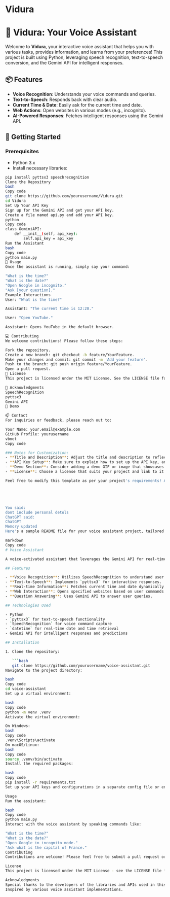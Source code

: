 # Vidura

# 🎤 Vidura: Your Voice Assistant

Welcome to **Vidura**, your interactive voice assistant that helps you with various tasks, provides information, and learns from your preferences! This project is built using Python, leveraging speech recognition, text-to-speech conversion, and the Gemini API for intelligent responses.

## 📦 Features

- **Voice Recognition**: Understands your voice commands and queries.
- **Text-to-Speech**: Responds back with clear audio.
- **Current Time & Date**: Easily ask for the current time and date.
- **Web Actions**: Open websites in various modes (e.g., incognito).
- **AI-Powered Responses**: Fetches intelligent responses using the Gemini API.

## 🚀 Getting Started

### Prerequisites

- Python 3.x
- Install necessary libraries:

```bash
pip install pyttsx3 speechrecognition
Clone the Repository
bash
Copy code
git clone https://github.com/yourusername/Vidura.git
cd Vidura
Set Up Your API Key
Sign up for the Gemini API and get your API key.
Create a file named api.py and add your API key.
python
Copy code
class GeminiAPI:
    def __init__(self, api_key):
        self.api_key = api_key
Run the Assistant
bash
Copy code
python main.py
🎤 Usage
Once the assistant is running, simply say your command:

"What is the time?"
"What is the date?"
"Open Google in incognito."
"Ask [your question]."
Example Interactions
User: "What is the time?"

Assistant: "The current time is 12:20."

User: "Open YouTube."

Assistant: Opens YouTube in the default browser.

💻 Contributing
We welcome contributions! Please follow these steps:

Fork the repository.
Create a new branch: git checkout -b feature/YourFeature.
Make your changes and commit: git commit -m 'Add your feature'.
Push to the branch: git push origin feature/YourFeature.
Open a pull request.
📄 License
This project is licensed under the MIT License. See the LICENSE file for details.

🙏 Acknowledgments
SpeechRecognition
pyttsx3
Gemini API
🤖 Demo

📫 Contact
For inquiries or feedback, please reach out to:

Your Name: your.email@example.com
GitHub Profile: yourusername
vbnet
Copy code

### Notes for Customization:
- **Title and Description**: Adjust the title and description to reflect your project accurately.
- **API Key Setup**: Make sure to explain how to set up the API key, and adjust the instructions according to your implementation.
- **Demo Section**: Consider adding a demo GIF or image that showcases the assistant in action to attract users.
- **License**: Choose a license that suits your project and link to it.

Feel free to modify this template as per your project's requirements! An engaging README will significantly help others understand, use, and contribute to your project.





You said:
dont include personal detols
ChatGPT said:
ChatGPT
Memory updated
Here's a sample README file for your voice assistant project, tailored for GitHub. You can customize it further if needed:

markdown
Copy code
# Voice Assistant

A voice-activated assistant that leverages the Gemini API for real-time responses and predictions. The assistant can perform various tasks such as telling the current time and date, answering questions, and opening websites.

## Features

- **Voice Recognition**: Utilizes SpeechRecognition to understand user commands.
- **Text-to-Speech**: Implements `pyttsx3` for interactive responses.
- **Real-time Information**: Fetches current time and date dynamically.
- **Web Interaction**: Opens specified websites based on user commands.
- **Question Answering**: Uses Gemini API to answer user queries.

## Technologies Used

- Python
- `pyttsx3` for text-to-speech functionality
- `SpeechRecognition` for voice command capture
- `datetime` for real-time date and time retrieval
- Gemini API for intelligent responses and predictions

## Installation

1. Clone the repository:

   ```bash
   git clone https://github.com/yourusername/voice-assistant.git
Navigate to the project directory:

bash
Copy code
cd voice-assistant
Set up a virtual environment:

bash
Copy code
python -m venv .venv
Activate the virtual environment:

On Windows:
bash
Copy code
.venv\Scripts\activate
On macOS/Linux:
bash
Copy code
source .venv/bin/activate
Install the required packages:

bash
Copy code
pip install -r requirements.txt
Set up your API keys and configurations in a separate config file or environment variables.

Usage
Run the assistant:

bash
Copy code
python main.py
Interact with the voice assistant by speaking commands like:

"What is the time?"
"What is the date?"
"Open Google in incognito mode."
"Ask what is the capital of France."
Contributing
Contributions are welcome! Please feel free to submit a pull request or open an issue for any bugs or enhancements.

License
This project is licensed under the MIT License - see the LICENSE file for details.

Acknowledgments
Special thanks to the developers of the libraries and APIs used in this project.
Inspired by various voice assistant implementations.
